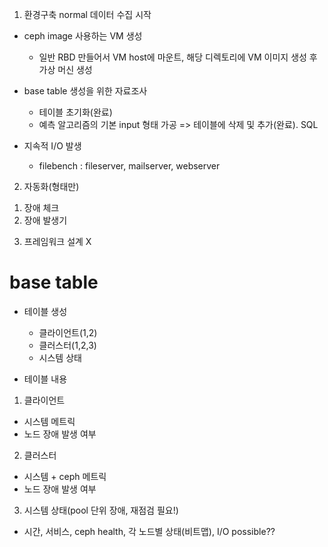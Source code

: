 1. 환경구축
normal 데이터 수집 시작

* ceph image 사용하는 VM 생성
  - 일반 RBD 만들어서 VM host에 마운트, 해당 디렉토리에 VM 이미지 생성 후 가상 머신 생성

* base table 생성을 위한 자료조사
  - 테이블 초기화(완료)
  - 예측 알고리즘의 기본 input 형태 가공
     => 테이블에 삭제 및 추가(완료). SQL

* 지속적 I/O 발생
  - filebench : fileserver, mailserver, webserver


2. 자동화(형태만)
  1) 장애 체크
  2) 장애 발생기

3. 프레임워크 설계 X


# base table
* 테이블 생성
  - 클라이언트(1,2)
  - 클러스터(1,2,3) 
  - 시스템 상태

* 테이블 내용
 1. 클라이언트
   - 시스템 메트릭
   - 노드 장애 발생 여부

 2. 클러스터
  - 시스템 + ceph 메트릭
  - 노드 장애 발생 여부

 3. 시스템 상태(pool 단위 장애, 재점검 필요!)
  - 시간, 서비스, ceph health, 각 노드별 상태(비트맵), I/O possible??

